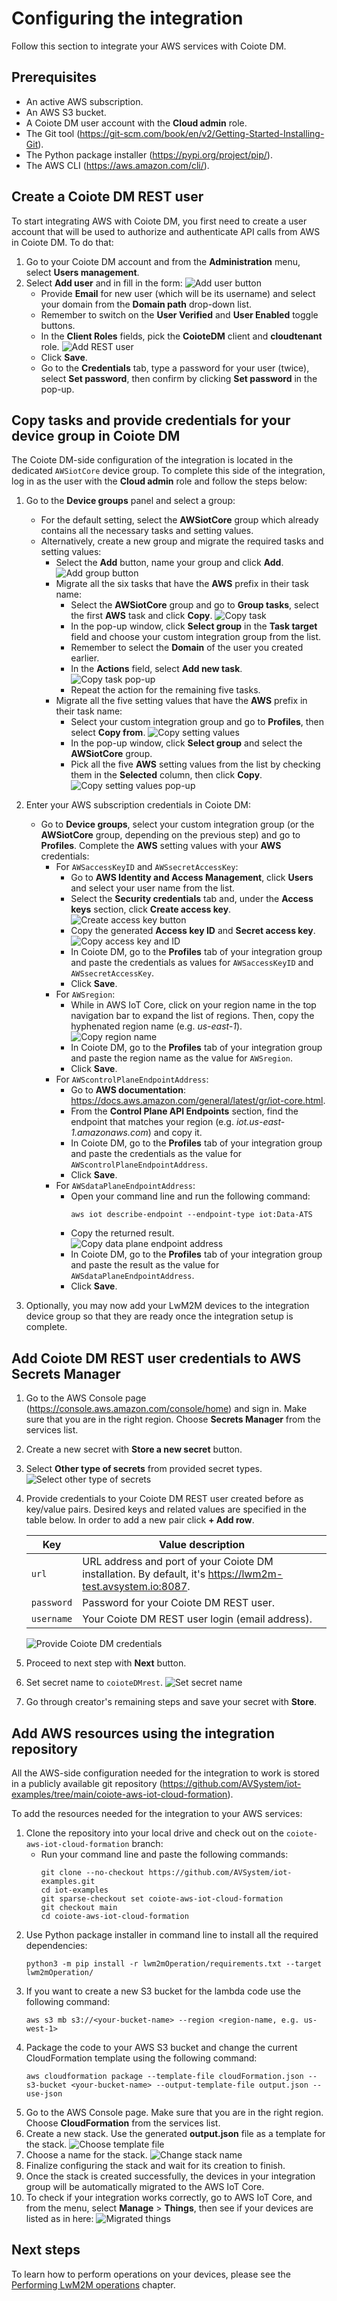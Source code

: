 # Configuring the integration

Follow this section to integrate your AWS services with Coiote DM.

## Prerequisites

- An active AWS subscription.
- An AWS S3 bucket.
- A Coiote DM user account with the **Cloud admin** role.
- The Git tool (<https://git-scm.com/book/en/v2/Getting-Started-Installing-Git>). 
- The Python package installer (<https://pypi.org/project/pip/>).
- The AWS CLI (<https://aws.amazon.com/cli/>).

## Create a Coiote DM REST user

To start integrating AWS with Coiote DM, you first need to create a user account that will be used to authorize and authenticate API calls from AWS in Coiote DM. To do that:   

1. Go to your Coiote DM account and from the **Administration** menu, select **Users management**.
2. Select **Add user** and in fill in the form:
![Add user button](images/add_button2.png "Add user button")
    - Provide **Email** for new user (which will be its username) and select your domain from the **Domain path** drop-down list.
    - Remember to switch on the **User Verified** and **User Enabled** toggle buttons.
    - In the **Client Roles** fields, pick the **CoioteDM** client and **cloudtenant** role.
![Add REST user](images/add_rest_user2.png "Add REST user")
    - Click **Save**.
    - Go to the **Credentials** tab, type a password for your user (twice), select **Set password**, then confirm by clicking **Set password** in the pop-up.

## Copy tasks and provide credentials for your device group in Coiote DM

The Coiote DM-side configuration of the integration is located in the dedicated `AWSiotCore` device group. To complete this side of the integration, log in as the user with the **Cloud admin** role and follow the steps below:

1. Go to the **Device groups** panel and select a group:
    - For the default setting, select the **AWSiotCore** group which already contains all the necessary tasks and setting values.
    - Alternatively, create a new group and migrate the required tasks and setting values:
        - Select the **Add** button, name your group and click **Add**.
        ![Add group button](images/add_group_button.png "Add group button")
        - Migrate all the six tasks that have the **AWS** prefix in their task name:
            - Select the **AWSiotCore** group and go to **Group tasks**, select the first **AWS** task and click **Copy**.
              ![Copy task](images/copy_task.png "Copy task")
            - In the pop-up window, click **Select group** in the **Task target** field and choose your custom integration group from the list.
            - Remember to select the **Domain** of the user you created earlier.
            - In the **Actions** field, select **Add new task**.
              ![Copy task pop-up](images/copy_task_popup.png "Copy task pop-up")
            - Repeat the action for the remaining five tasks.
        - Migrate all the five setting values that have the **AWS** prefix in their task name:
            - Select your custom integration group and go to **Profiles**, then select **Copy from**.
              ![Copy setting values](images/copy_svs.png "Copy setting values")
            - In the pop-up window, click **Select group** and select the **AWSiotCore** group.
            - Pick all the five **AWS** setting values from the list by checking them in the **Selected** column, then click **Copy**.
              ![Copy setting values pop-up](images/copy_sv_popup.png "Copy setting values pop-up")

2. Enter your AWS subscription credentials in Coiote DM:
     - Go to **Device groups**, select your custom integration group (or the **AWSiotCore** group, depending on the previous step) and go to **Profiles**. Complete the **AWS** setting values with your **AWS** credentials:
        - For `AWSaccessKeyID` and `AWSsecretAccessKey`:
            - Go to **AWS Identity and Access Management**, click **Users** and select your user name from the list.
            - Select the **Security credentials** tab and, under the **Access keys** section, click **Create access key**.
               ![Create access key button](images/create_access_key.png "Create access key button")
            - Copy the generated **Access key ID** and **Secret access key**.
               ![Copy access key and ID](images/aws_access_key.png "Copy access key and ID")
            - In Coiote DM, go to the **Profiles** tab of your integration group and paste the credentials as values for `AWSaccessKeyID` and `AWSsecretAccessKey`.
            - Click **Save**.
        - For `AWSregion`:
            - While in AWS IoT Core, click on your region name in the top navigation bar to expand the list of regions. Then, copy the hyphenated region name (e.g. *us-east-1*).
              ![Copy region name](images/region_name.png "Copy region name")
            - In Coiote DM, go to the **Profiles** tab of your integration group and paste the region name as the value for `AWSregion`.
            - Click **Save**.
        - For `AWScontrolPlaneEndpointAddress`:
            - Go to **AWS documentation**: <https://docs.aws.amazon.com/general/latest/gr/iot-core.html>.
            - From the **Control Plane API Endpoints** section, find the endpoint that matches your region (e.g. *iot.us-east-1.amazonaws.com*) and copy it.
            - In Coiote DM, go to the **Profiles** tab of your integration group and paste the credentials as the value for `AWScontrolPlaneEndpointAddress`.
            - Click **Save**.
        - For `AWSdataPlaneEndpointAddress`:
            - Open your command line and run the following command:
              ```
              aws iot describe-endpoint --endpoint-type iot:Data-ATS
              ```
            - Copy the returned result.
              ![Copy data plane endpoint address](images/dataplane.png "Copy data plane endpoint address")
            - In Coiote DM, go to the **Profiles** tab of your integration group and paste the result as the value for `AWSdataPlaneEndpointAddress`.
            - Click **Save**.

3. Optionally, you may now add your LwM2M devices to the integration device group so that they are ready once the integration setup is complete.

## Add Coiote DM REST user credentials to AWS Secrets Manager

1. Go to the AWS Console page (<https://console.aws.amazon.com/console/home>) and sign in. Make sure that you are in the right region. Choose **Secrets Manager** from the services list.
2. Create a new secret with **Store a new secret** button.
3. Select **Other type of secrets** from provided secret types.
   ![Select other type of secrets](images/secret_type.png "Select other type of secrets")
4. Provide credentials to your Coiote DM REST user created before as key/value pairs. Desired keys and related values are specified in the table below. In order to add a new pair click **+ Add row**.

   | Key | Value description |
   |---|---|
   | `url` | URL address and port of your Coiote DM installation. By default, it's https://lwm2m-test.avsystem.io:8087.|
   | `password` | Password for your Coiote DM REST user.|
   | `username` | Your Coiote DM REST user login (email address).|

   ![Provide Coiote DM credentials](images/secret_values.png "Provide Coiote DM credentials")

5. Proceed to next step with **Next** button.
6. Set secret name to `coioteDMrest`.
   ![Set secret name](images/secret_name.png "Set secret name")
7. Go through creator's remaining steps and save your secret with **Store**.

## Add AWS resources using the integration repository

All the AWS-side configuration needed for the integration to work is stored in a publicly available git repository (<https://github.com/AVSystem/iot-examples/tree/main/coiote-aws-iot-cloud-formation>).

To add the resources needed for the integration to your AWS services:

1. Clone the repository into your local drive and check out on the `coiote-aws-iot-cloud-formation` branch:
    - Run your command line and paste the following commands:
       ```
       git clone --no-checkout https://github.com/AVSystem/iot-examples.git
       cd iot-examples
       git sparse-checkout set coiote-aws-iot-cloud-formation
       git checkout main
       cd coiote-aws-iot-cloud-formation
       ```
2. Use Python package installer in command line to install all the required dependencies:
    ```
   python3 -m pip install -r lwm2mOperation/requirements.txt --target lwm2mOperation/
    ```
3. If you want to create a new S3 bucket for the lambda code use the following command:
    ```
   aws s3 mb s3://<your-bucket-name> --region <region-name, e.g. us-west-1>
   ```
4. Package the code to your AWS S3 bucket and change the current CloudFormation template using the following command:
    ```
    aws cloudformation package --template-file cloudFormation.json --s3-bucket <your-bucket-name> --output-template-file output.json --use-json
   ```
5. Go to the AWS Console page. Make sure that you are in the right region. Choose **CloudFormation** from the services list.
6. Create a new stack. Use the generated **output.json** file as a template for the stack.
   ![Choose template file](images/choose_template_file.png "Choose template file")
7. Choose a name for the stack.
   ![Change stack name](images/stack_name.png "Change stack name")
8. Finalize configuring the stack and wait for its creation to finish.
9. Once the stack is created successfully, the devices in your integration group will be automatically migrated to the AWS IoT Core.
10. To check if your integration works correctly, go to AWS IoT Core, and from the menu, select **Manage** > **Things**, then see if your devices are listed as in here:
![Migrated things](images/migrated_things.png "Migrated things")

## Next steps

To learn how to perform operations on your devices, please see the [Performing LwM2M operations](../AWS_Integration_Guide/Device_operations/Operation_types.md) chapter.
